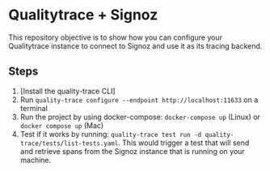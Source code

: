# Qualitytrace + Signoz

This repository objective is to show how you can configure your Qualitytrace instance to connect to Signoz and use it as its tracing backend.

## Steps

1. [Install the quality-trace CLI]<!--(https://docs.tracetest.io/installing/)-->
2. Run `quality-trace configure --endpoint http://localhost:11633` on a terminal
3. Run the project by using docker-compose: `docker-compose up` (Linux) or `docker compose up` (Mac)
4. Test if it works by running: `quality-trace test run -d quality-trace/tests/list-tests.yaml`. This would trigger a test that will send and retrieve spans from the Signoz instance that is running on your machine.
